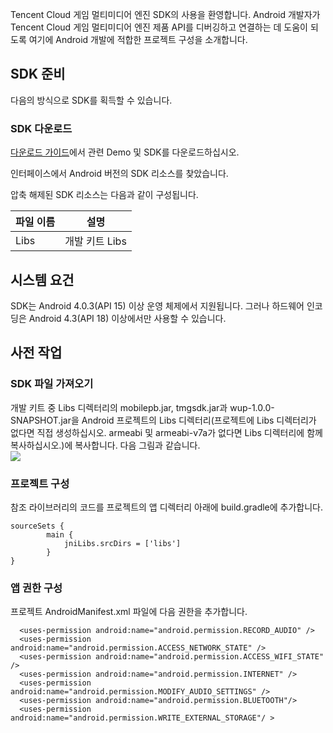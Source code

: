 Tencent Cloud 게임 멀티미디어 엔진 SDK의 사용을 환영합니다. Android 개발자가 Tencent Cloud 게임 멀티미디어 엔진 제품 API를 디버깅하고 연결하는 데 도움이 되도록 여기에 Android 개발에 적합한 프로젝트 구성을 소개합니다.

## SDK 준비
다음의 방식으로 SDK를 획득할 수 있습니다.

### SDK 다운로드 
[다운로드 가이드](https://cloud.tencent.com/document/product/607/18521)에서 관련 Demo 및 SDK를 다운로드하십시오.

인터페이스에서 Android 버전의 SDK 리소스를 찾았습니다.

압축 해제된 SDK 리소스는 다음과 같이 구성됩니다.

|파일 이름       | 설명           
| ------------- |:-------------:|
| Libs     	| 개발 키트 Libs     |

## 시스템 요건
SDK는 Android 4.0.3(API 15) 이상 운영 체제에서 지원됩니다. 그러나 하드웨어 인코딩은 Android 4.3(API 18) 이상에서만 사용할 수 있습니다.

## 사전 작업
### SDK 파일 가져오기  
개발 키트 중 Libs 디렉터리의 mobilepb.jar, tmgsdk.jar과 wup-1.0.0-SNAPSHOT.jar을 Android 프로젝트의 Libs 디렉터리(프로젝트에 Libs 디렉터리가 없다면 직접 생성하십시오. armeabi 및 armeabi-v7a가 없다면 Libs 디렉터리에 함께 복사하십시오.)에 복사합니다. 다음 그림과 같습니다.  
![](https://main.qcloudimg.com/raw/006cc0fab7b4c2f370b9b31fdbc93f90.png)

### 프로젝트 구성  
참조 라이브러리의 코드를 프로젝트의 앱 디렉터리 아래에 build.gradle에 추가합니다.  
```
sourceSets {
        main {
            jniLibs.srcDirs = ['libs']
        }
}
```  

### 앱 권한 구성  
프로젝트 AndroidManifest.xml 파일에 다음 권한을 추가합니다.


```
  <uses-permission android:name="android.permission.RECORD_AUDIO" />
  <uses-permission android:name="android.permission.ACCESS_NETWORK_STATE" />
  <uses-permission android:name="android.permission.ACCESS_WIFI_STATE" />
  <uses-permission android:name="android.permission.INTERNET" />
  <uses-permission android:name="android.permission.MODIFY_AUDIO_SETTINGS" />
  <uses-permission android:name="android.permission.BLUETOOTH"/>
  <uses-permission android:name="android.permission.WRITE_EXTERNAL_STORAGE"/ >
```

